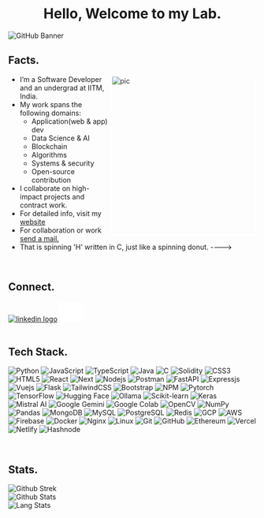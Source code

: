 <h1 align="center">Hello, Welcome to my Lab.</h1>

![GitHub Banner](https://user-images.githubusercontent.com/58959408/232639433-cb0aea21-66f0-4508-a771-85e2089c5a87.gif)

## Facts.

<img align="right" src="assets/h_3d.gif" width="290" height="320" alt="pic" style="border: 3px solid white; opacity: 0.9;" />

- I’m a Software Developer and an undergrad at IITM, India.
- My work spans the following domains: 
    - Application(web & app) dev
    - Data Science & AI
    - Blockchain
    - Algorithms
    - Systems & security
    - Open-source contribution
- I collaborate on high-impact projects and contract work.
- For detailed info, visit my [website](harshparihar.me)
- For collaboration or work <a href="mailto:hp.cont.me@gmail.com" target="_blank">send a mail.</a>
- That is spinning 'H' written in C, just like a spinning donut.    ---->

<br/>

## Connect.
<div align="left">
  <a href="https://www.linkedin.com/in/harsh-a-parihar/" target="_blank">
  <img src="https://raw.githubusercontent.com/maurodesouza/profile-readme-generator/master/src/assets/icons/social/linkedin/default.svg" width="52" height="40" alt="linkedin logo"  /></a>
  <a href="https://x.com/harsh_a_parihar" target="_blank">
  <img src="https://raw.githubusercontent.com/CLorant/readme-social-icons/main/medium/light/twitter-x.svg" width="52" height="40" alt="x logo"  /></a>
</div>

<br/>

## Tech Stack.
![Python](https://img.shields.io/badge/python-3670A0?style=for-the-badge&logo=python&logoColor=ffdd54)
![JavaScript](https://img.shields.io/badge/javascript-%23323330.svg?style=for-the-badge&logo=javascript&logoColor=%23F7DF1E)
![TypeScript](https://img.shields.io/badge/typescript-%23007ACC.svg?style=for-the-badge&logo=typescript&logoColor=white)
![Java](https://img.shields.io/badge/Java-ED8B00?style=for-the-badge&logo=openjdk&logoColor=white) 
![C](https://img.shields.io/badge/c-%2300599C.svg?style=for-the-badge&logo=c%2B%2B&logoColor=white)
![Solidity](https://img.shields.io/badge/Solidity-363636?style=for-the-badge&logo=solidity&logoColor=white)
![CSS3](https://img.shields.io/badge/css3-%231572B6.svg?style=for-the-badge&logo=css3&logoColor=white) 
![HTML5](https://img.shields.io/badge/html5-%23E34F26.svg?style=for-the-badge&logo=html5&logoColor=white)
![React](https://img.shields.io/badge/react-%2320232a.svg?style=for-the-badge&logo=react&logoColor=%2361DAFB)
![Next](https://img.shields.io/badge/next.js-000000?style=for-the-badge&logo=nextdotjs&logoColor=white)
![Nodejs](https://img.shields.io/badge/node.js-339933?style=for-the-badge&logo=Node.js&logoColor=white)
![Postman](https://img.shields.io/badge/Postman-FF6C37?style=for-the-badge&logo=Postman&logoColor=white)
![FastAPI](https://img.shields.io/badge/FastAPI-009485.svg?style=for-the-badge&logo=fastapi&logoColor=white)
![Expressjs](https://img.shields.io/badge/express.js-000000?style=for-the-badge&logo=express&logoColor=white)
![Vuejs](https://img.shields.io/badge/Vue.js-35495E?style=for-the-badge&logo=vuedotjs&logoColor=4FC08D)
![Flask](https://img.shields.io/badge/Flask-000000?style=for-the-badge&logo=Flask&logoColor=white)
![TailwindCSS](https://img.shields.io/badge/tailwindcss-%2338B2AC.svg?style=for-the-badge&logo=tailwind-css&logoColor=white) 
![Bootstrap](https://img.shields.io/badge/bootstrap-%238511FA.svg?style=for-the-badge&logo=bootstrap&logoColor=white) 
![NPM](https://img.shields.io/badge/NPM-%23CB3837.svg?style=for-the-badge&logo=npm&logoColor=white)
![Pytorch](https://img.shields.io/badge/PyTorch-EE4C2C?style=for-the-badge&logo=pytorch&logoColor=white)
![TensorFlow](https://img.shields.io/badge/TensorFlow-%23FF6F00.svg?style=for-the-badge&logo=TensorFlow&logoColor=white)
![Hugging Face](https://img.shields.io/badge/Hugging%20Face-FFD21E?style=for-the-badge&logo=huggingface&logoColor=000)
![Ollama](https://img.shields.io/badge/Ollama-fff?style=for-the-badge&logo=ollama&logoColor=000)
![Scikit-learn](https://img.shields.io/badge/scikit--learn-F7931E?style=for-the-badge&logo=scikit-learn&logoColor=white)
![Keras](https://img.shields.io/badge/Keras-D00000?style=for-the-badge&logo=keras&logoColor=fff)
![Mistral AI](https://img.shields.io/badge/Mistral%20AI-FA520F?style=for-the-badge&logo=mistral-ai&logoColor=fff)
![Google Gemini](https://img.shields.io/badge/Google%20Gemini-886FBF?style=for-the-badge&logo=googlegemini&logoColor=fff)
![Google Colab](https://img.shields.io/badge/Google%20Colab-F9AB00?style=for-the-badge&logo=googlecolab&logoColor=fff)
![OpenCV](https://img.shields.io/badge/opencv-%23white.svg?style=for-the-badge&logo=opencv&logoColor=white)
![NumPy](https://img.shields.io/badge/numpy-%23013243.svg?style=for-the-badge&logo=numpy&logoColor=white) 
![Pandas](https://img.shields.io/badge/pandas-%23150458.svg?style=for-the-badge&logo=pandas&logoColor=white)
![MongoDB](https://img.shields.io/badge/MongoDB-%234ea94b.svg?style=for-the-badge&logo=mongodb&logoColor=white) 
![MySQL](https://img.shields.io/badge/mysql-%2300000f.svg?style=for-the-badge&logo=mysql&logoColor=white)
![PostgreSQL](https://img.shields.io/badge/postgresql-4169e1?style=for-the-badge&logo=postgresql&logoColor=white)
![Redis](https://img.shields.io/badge/Redis-%23DD0031.svg?style=for-the-badge&logo=redis&logoColor=white)
![GCP](https://img.shields.io/badge/-Google%20Cloud%20Platform-4285F4?style=for-the-badge&logo=google%20cloud&logoColor=white)
![AWS](https://img.shields.io/badge/AWS-%23FF9900.svg?style=for-the-badge&logo=amazon-aws&logoColor=white) 
![Firebase](https://img.shields.io/badge/firebase-%23039BE5.svg?style=for-the-badge&logo=firebase)
![Docker](https://img.shields.io/badge/docker-%230db7ed.svg?style=for-the-badge&logo=docker&logoColor=white) 
![Nginx](https://img.shields.io/badge/nginx-%23009639.svg?style=for-the-badge&logo=nginx&logoColor=white)
![Linux](https://img.shields.io/badge/Linux-FCC624?style=for-the-badge&logo=linux&logoColor=black)
![Git](https://img.shields.io/badge/Git-F05032?style=for-the-badge&logo=git&logoColor=orange)
![GitHub](https://img.shields.io/badge/GitHub-%23121011.svg?style=for-the-badge&logo=github&logoColor=white)
![Ethereum](https://img.shields.io/badge/Ethereum-3C3C3D?style=for-the-badge&logo=ethereum&logoColor=white)
![Vercel](https://img.shields.io/badge/Vercel-%23000000.svg?style=for-the-badge&logo=vercel&logoColor=white)
![Netlify](https://img.shields.io/badge/Netlify-%23000000.svg?style=for-the-badge&logo=netlify&logoColor=#00C7B7)
![Hashnode](https://img.shields.io/badge/Hashnode-2962FF?style=for-the-badge&logo=hashnode&logoColor=white)
 
<br/>

## Stats.

![Github Strek](https://github-readme-streak-stats-salesp07.vercel.app/?user=harsh-a-parihar&count_private=true&theme=dark&card_width=495)<br/>
![Github Stats](https://github-readme-stats.vercel.app/api?username=harsh-a-parihar&show_icons=true&theme=dark&hide_border=false&include_all_commits=false&count_private=false&card_width=495)<br/>
![Lang Stats](https://github-readme-stats.vercel.app/api/top-langs/?username=harsh-a-parihar&theme=dark&hide_border=false&include_all_commits=false&count_private=false&layout=compact&card_height=400&card_width=495)







